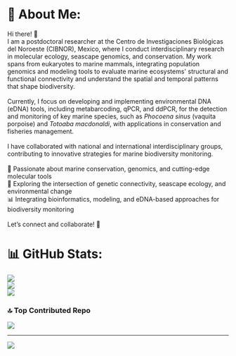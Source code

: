 # 💫 About Me:
Hi there! 👋<br>I am a postdoctoral researcher at the Centro de Investigaciones Biológicas del Noroeste (CIBNOR), Mexico, where I conduct interdisciplinary research in molecular ecology, seascape genomics, and conservation. My work spans from eukaryotes to marine mammals, integrating population genomics and modeling tools to evaluate marine ecosystems' structural and functional connectivity and understand the spatial and temporal patterns that shape biodiversity.<br><br>Currently, I focus on developing and implementing environmental DNA (eDNA) tools, including metabarcoding, qPCR, and ddPCR, for the detection and monitoring of key marine species, such as *Phocoena sinus* (vaquita porpoise) and *Totoaba macdonaldi*, with applications in conservation and fisheries management. <br><br>I have collaborated with national and international interdisciplinary groups, contributing to innovative strategies for marine biodiversity monitoring.<br><br>🔬 Passionate about marine conservation, genomics, and cutting-edge molecular tools<br>🌊 Exploring the intersection of genetic connectivity, seascape ecology, and environmental change<br>📊 Integrating bioinformatics, modeling, and eDNA-based approaches for biodiversity monitoring<br><br>Let’s connect and collaborate! 🚀

# 📊 GitHub Stats:
![](https://github-readme-stats.vercel.app/api?username=taniavaldiviac&theme=dark&hide_border=false&include_all_commits=true&count_private=true)<br/>
![](https://github-readme-streak-stats.herokuapp.com/?user=taniavaldiviac&theme=dark&hide_border=false)<br/>
![](https://github-readme-stats.vercel.app/api/top-langs/?username=taniavaldiviac&theme=dark&hide_border=false&include_all_commits=true&count_private=true&layout=compact)

### 🔝 Top Contributed Repo
![](https://github-contributor-stats.vercel.app/api?username=taniavaldiviac&limit=5&theme=dark&combine_all_yearly_contributions=true)

---
[![](https://visitcount.itsvg.in/api?id=taniavaldiviac&icon=0&color=0)](https://visitcount.itsvg.in)

<!-- Proudly created with GPRM ( https://gprm.itsvg.in ) -->
